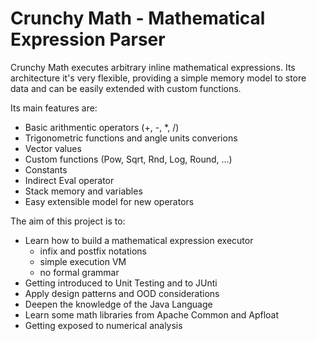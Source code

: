 Crunchy Math - Mathematical Expression Parser
===
Crunchy Math executes arbitrary inline mathematical expressions. Its architecture it's very flexible, providing a simple memory model to store data and can be easily extended with custom functions.

Its main features are:
 - Basic arithmentic operators (+, -, *, /)
 - Trigonometric functions and angle units converions
 - Vector values
 - Custom functions (Pow, Sqrt, Rnd, Log, Round, ...)
 - Constants
 - Indirect Eval operator
 - Stack memory and variables
 - Easy extensible model for new operators

The aim of this project is to:
 - Learn how to build a mathematical expression executor
   - infix and postfix notations
   - simple execution VM
   - no formal grammar
 - Getting introduced to Unit Testing and to JUnti
 - Apply design patterns and OOD considerations
 - Deepen the knowledge of the Java Language
 - Learn some math libraries from Apache Common and Apfloat
 - Getting exposed to numerical analysis
